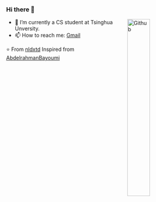 ### Hi there 👋

<img width="35%" align="right" alt="Github" src="https://user-images.githubusercontent.com/48678280/88862734-4903af80-d201-11ea-968b-9c939d88a37c.gif" />

- 🔭 I’m currently a CS student at Tsinghua Unversity.
- 📫 How to reach me: [Gmail](mailto:nldxtd@gmail.com)

⭐️ From [nldxtd](https://github.com/nldxtd)
Inspired from [AbdelrahmanBayoumi](https://github.com/abdelrahmanbayoumi)
